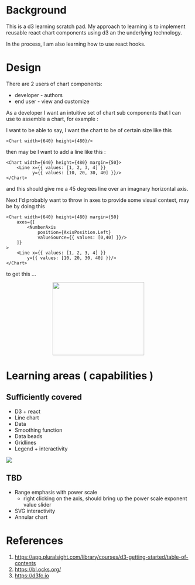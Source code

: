 # Background

This is a d3 learning scratch pad. My approach to learning is to implement reusable react chart components using d3 an the underlying technology.

In the process, I am also learning how to use react hooks. 

# Design

There are 2 users of chart components:
- developer - authors
- end user - view and customize

As a developer I want an intuitive set of chart sub components that I can use to assemble a chart, for example :

I want to be able to say, I want the chart to be of certain size like this 

    <Chart width={640} height={480}/>

then may be I want to add a line like this :

    <Chart width={640} height={480} margin={50}>
        <Line x={{ values: [1, 2, 3, 4] }}
              y={{ values: [10, 20, 30, 40] }}/>
    </Chart>

and this should give me a 45 degrees line over an imagnary horizontal axis.

Next I'd probably want to throw in axes to provide some visual context, may be by doing this 

    <Chart width={640} height={480} margin={50}
        axes={[
            <NumberAxis
                position={AxisPosition.Left}
                valueSource={{ values: [0,40] }}/>
        ]}
    >
        <Line x={{ values: [1, 2, 3, 4] }}
            y={{ values: [10, 20, 30, 40] }}/>
    </Chart>    

to get this ...

<p align="center">
<img width="250px" height="200px" src="https://gist.githubusercontent.com/kahgeh/a473093ea66190b2449fa85788f5e66c/raw/cacd60b7259fdef3f83a1a894af4e62302e8a84c/simplelinechart.png" width>
</p>

# Learning areas ( capabilities )
## Sufficiently covered 
- D3 + react 
- Line chart
- Data
- Smoothing function
- Data beads 
- Gridlines
- Legend + interactivity

<img src="https://gist.githubusercontent.com/kahgeh/a473093ea66190b2449fa85788f5e66c/raw/4f8a6bbd1aa14f93f4e73674a20377f93e6194a7/currentLineChart.png" width>


## TBD
- Range emphasis with power scale 
    - right clicking on the axis, should bring up the power scale exponent value slider
- SVG interactivity
- Annular chart


# References
1. https://app.pluralsight.com/library/courses/d3-getting-started/table-of-contents
2. https://bl.ocks.org/
3. https://d3fc.io